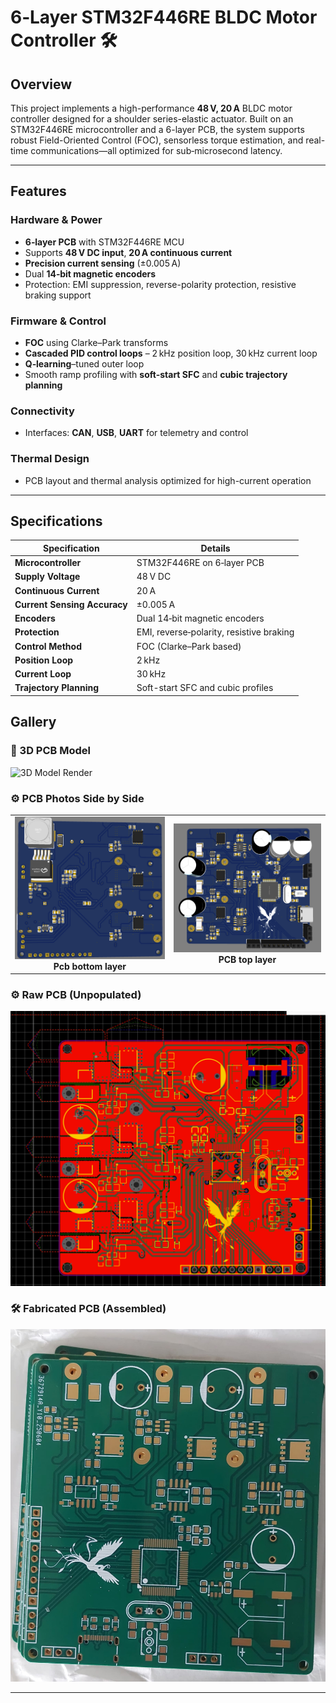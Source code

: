 # 6‑Layer STM32F446RE BLDC Motor Controller 🛠️

## Overview  
This project implements a high-performance **48 V, 20 A** BLDC motor controller designed for a shoulder series-elastic actuator. Built on an STM32F446RE microcontroller and a 6-layer PCB, the system supports robust Field-Oriented Control (FOC), sensorless torque estimation, and real-time communications—all optimized for sub‑microsecond latency.

---

## Features  

### Hardware & Power  
- **6‑layer PCB** with STM32F446RE MCU  
- Supports **48 V DC input**, **20 A continuous current**  
- **Precision current sensing** (±0.005 A)  
- Dual **14‑bit magnetic encoders**  
- Protection: EMI suppression, reverse-polarity protection, resistive braking support  

### Firmware & Control  
- **FOC** using Clarke–Park transforms  
- **Cascaded PID control loops** – 2 kHz position loop, 30 kHz current loop  
- **Q‑learning**–tuned outer loop  
- Smooth ramp profiling with **soft-start SFC** and **cubic trajectory planning**  

### Connectivity  
- Interfaces: **CAN**, **USB**, **UART** for telemetry and control  

### Thermal Design  
- PCB layout and thermal analysis optimized for high-current operation

---

## Specifications

| Specification               | Details                                                                  |
|-----------------------------|--------------------------------------------------------------------------|
| **Microcontroller**         | STM32F446RE on 6‑layer PCB                                               |
| **Supply Voltage**          | 48 V DC                                                                  |
| **Continuous Current**      | 20 A                                                                     |
| **Current Sensing Accuracy**| ±0.005 A                                                                 |
| **Encoders**                | Dual 14‑bit magnetic encoders                                            |
| **Protection**              | EMI, reverse‑polarity, resistive braking                                 |
| **Control Method**          | FOC (Clarke–Park based)                                                  |
| **Position Loop**           | 2 kHz                                                                    |
| **Current Loop**            | 30 kHz                                                                   |
| **Trajectory Planning**     | Soft-start SFC and cubic profiles                                        |

## Gallery  

### 🔧 3D PCB Model  
![3D Model Render](path/to/3d-model.png)  
### ⚙️ PCB Photos Side by Side

<table>
  <tr>
    <td align="center">
      <img src="Havoc_back.png" alt="Raw PCB" width="300px"/><br/>
      <strong>Pcb bottom layer</strong>
    </td>
    <td align="center">
      <img src="Havoc_front.png" alt="Fabricated PCB" width="300px"/><br/>
      <strong>PCB top layer</strong>
    </td>
  </tr>
</table>


### ⚙️ Raw PCB (Unpopulated)  
![Raw PCB](Havoc_pcb.Png)  


### 🛠️ Fabricated PCB (Assembled)  
![Fabricated PCB](Havoc_p.jpeg)  

---
